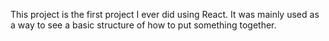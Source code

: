 This project is the first project I ever did using React. It was mainly used as a way to see a basic structure of how to put something together.
